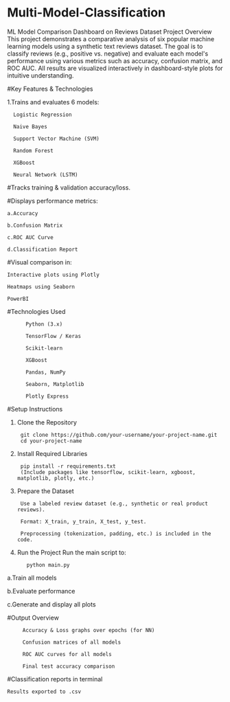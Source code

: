 # Multi-Model-Classification
ML Model Comparison Dashboard on Reviews Dataset
Project Overview
This project demonstrates a comparative analysis of six popular machine learning models using a synthetic text reviews dataset. The goal is to classify reviews (e.g., positive vs. negative) and evaluate each model's performance using various metrics such as accuracy, confusion matrix, and ROC AUC. All results are visualized interactively in dashboard-style plots for intuitive understanding.

#Key Features & Technologies


1.Trains and evaluates 6 models:

      Logistic Regression
      
      Naive Bayes
      
      Support Vector Machine (SVM)
      
      Random Forest
      
      XGBoost
      
      Neural Network (LSTM)

#Tracks training & validation accuracy/loss.

#Displays performance metrics:

    a.Accuracy
    
    b.Confusion Matrix
    
    c.ROC AUC Curve
    
    d.Classification Report

#Visual comparison in:

    Interactive plots using Plotly
    
    Heatmaps using Seaborn
    
    PowerBI
  
 #Technologies Used
  
          Python (3.x)
                  
          TensorFlow / Keras
                  
          Scikit-learn
                  
          XGBoost
                  
          Pandas, NumPy
                  
          Seaborn, Matplotlib
              
          Plotly Express

#Setup Instructions
1. Clone the Repository

        git clone https://github.com/your-username/your-project-name.git
        cd your-project-name
2. Install Required Libraries

        pip install -r requirements.txt
        (Include packages like tensorflow, scikit-learn, xgboost, matplotlib, plotly, etc.)

3. Prepare the Dataset
   
        Use a labeled review dataset (e.g., synthetic or real product reviews).
        
        Format: X_train, y_train, X_test, y_test.

        Preprocessing (tokenization, padding, etc.) is included in the code.

4. Run the Project
Run the main script to:

          python main.py
   
a.Train all models

b.Evaluate performance

c.Generate and display all plots


  #Output Overview
  
         Accuracy & Loss graphs over epochs (for NN)
                    
         Confusion matrices of all models
                    
         ROC AUC curves for all models
                    
         Final test accuracy comparison

#Classification reports in terminal

    Results exported to .csv
